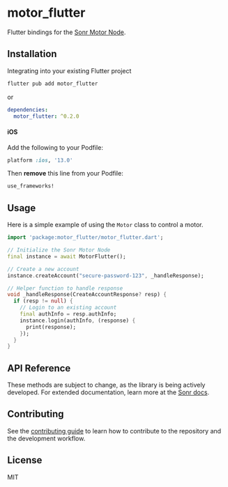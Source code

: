 # motor_flutter

Flutter bindings for the [Sonr Motor Node](https://docs.sonr.io).

## Installation

Integrating into your existing Flutter project
```sh
flutter pub add motor_flutter
```

or

```yaml
dependencies:
  motor_flutter: ^0.2.0
```

#### iOS

Add the following to your Podfile:

```ruby
platform :ios, '13.0'
```

Then **remove** this line from your Podfile:
```ruby
use_frameworks!
```

## Usage

Here is a simple example of using the `Motor` class to control a motor.

```dart
import 'package:motor_flutter/motor_flutter.dart';

// Initialize the Sonr Motor Node
final instance = await MotorFlutter();

// Create a new account
instance.createAccount("secure-password-123", _handleResponse);

// Helper function to handle response
void _handleResponse(CreateAccountResponse? resp) {
  if (resp != null) {
    // Login to an existing account
    final authInfo = resp.authInfo;
    instance.login(authInfo, (response) {
      print(response);
    });
  }
}
```

## API Reference

These methods are subject to change, as the library is being actively developed. For extended documentation, learn more at the [Sonr docs](https://docs.sonr.io).

## Contributing

See the [contributing guide](CONTRIBUTING.md) to learn how to contribute to the repository and the development workflow.

## License

MIT
